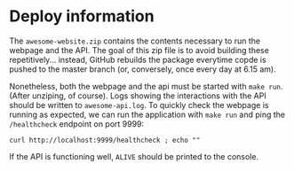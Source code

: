 # Deploy information

The `awesome-website.zip` contains the contents necessary to run
the webpage and the API. The goal of this zip file is to avoid
building these repetitively... instead, GitHub rebuilds the package
everytime copde is pushed to the master branch (or, conversely,
once every day at 6.15 am).

Nonetheless, both the webpage and the api must be started with
`make run`. (After unziping, of course). Logs showing the interactions
with the API should be written to `awesome-api.log`. To quickly check
the webpage is running as expected, we can run the application with
`make run` and ping the `/healthcheck` endpoint on port 9999:

```curl http://localhost:9999/healthcheck ; echo ""```

If the API is functioning well, `ALIVE` should be printed to the console.
